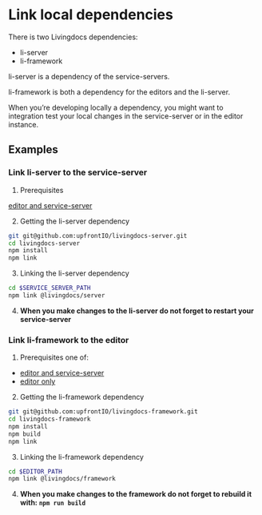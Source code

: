 # Link local dependencies

There is two Livingdocs dependencies:
- li-server
- li-framework

li-server is a dependency of the service-servers.

li-framework is both a dependency for the editors and the li-server.

When you’re developing locally a dependency, you might want to integration test your local changes in the service-server or in the editor instance.

## Examples

### Link li-server to the service-server

1. Prerequisites

  [editor and service-server](./editor-and-service-server.md)

2. Getting the li-server dependency

  ```bash
  git git@github.com:upfrontIO/livingdocs-server.git
  cd livingdocs-server
  npm install
  npm link
  ```

3. Linking the li-server dependency
  ```bash
  cd $SERVICE_SERVER_PATH
  npm link @livingdocs/server
  ```

4. **When you make changes to the li-server do not forget to restart your service-server**

### Link li-framework to the editor

1. Prerequisites
  one of:
  - [editor and service-server](./editor-and-service-server.md)
  - [editor only](./editor-only.md)


2. Getting the li-framework dependency

  ```bash
  git git@github.com:upfrontIO/livingdocs-framework.git
  cd livingdocs-framework
  npm install
  npm build
  npm link
  ```

3. Linking the li-framework dependency
  ```bash
  cd $EDITOR_PATH
  npm link @livingdocs/framework
  ```

4. **When you make changes to the framework do not forget to rebuild it with:
`npm run build`**

